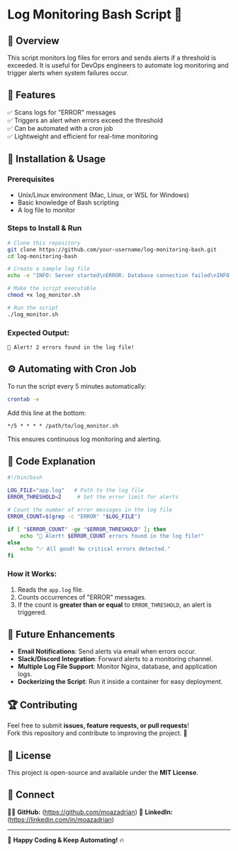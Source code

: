 # Log Monitoring Bash Script 🚀

## 📌 Overview
This script monitors log files for errors and sends alerts if a threshold is exceeded. It is useful for DevOps engineers to automate log monitoring and trigger alerts when system failures occur.

## 🔹 Features
✅ Scans logs for "ERROR" messages  
✅ Triggers an alert when errors exceed the threshold  
✅ Can be automated with a cron job  
✅ Lightweight and efficient for real-time monitoring  

## 📂 Installation & Usage

### **Prerequisites**
- Unix/Linux environment (Mac, Linux, or WSL for Windows)
- Basic knowledge of Bash scripting
- A log file to monitor

### **Steps to Install & Run**
```bash
# Clone this repository
git clone https://github.com/your-username/log-monitoring-bash.git
cd log-monitoring-bash

# Create a sample log file
echo -e "INFO: Server started\nERROR: Database connection failed\nINFO: Request received\nERROR: Timeout occurred" > app.log

# Make the script executable
chmod +x log_monitor.sh

# Run the script
./log_monitor.sh
```

### **Expected Output:**
```
🚨 Alert! 2 errors found in the log file!
```

## ⚙️ Automating with Cron Job
To run the script every 5 minutes automatically:
```bash
crontab -e
```
Add this line at the bottom:
```
*/5 * * * * /path/to/log_monitor.sh
```
This ensures continuous log monitoring and alerting.

## 📜 Code Explanation
```bash
#!/bin/bash

LOG_FILE="app.log"   # Path to the log file
ERROR_THRESHOLD=2     # Set the error limit for alerts

# Count the number of error messages in the log file
ERROR_COUNT=$(grep -c "ERROR" "$LOG_FILE")

if [ "$ERROR_COUNT" -ge "$ERROR_THRESHOLD" ]; then
    echo "🚨 Alert! $ERROR_COUNT errors found in the log file!"
else
    echo "✅ All good! No critical errors detected."
fi
```

### **How it Works:**
1. Reads the `app.log` file.
2. Counts occurrences of "ERROR" messages.
3. If the count is **greater than or equal** to `ERROR_THRESHOLD`, an alert is triggered.

## 🚀 Future Enhancements
- **Email Notifications**: Send alerts via email when errors occur.
- **Slack/Discord Integration**: Forward alerts to a monitoring channel.
- **Multiple Log File Support**: Monitor Nginx, database, and application logs.
- **Dockerizing the Script**: Run it inside a container for easy deployment.

## 🏆 Contributing
Feel free to submit **issues, feature requests, or pull requests**!  
Fork this repository and contribute to improving the project. 🚀

## 📜 License
This project is open-source and available under the **MIT License**.

## 🔗 Connect
👨‍💻 **GitHub:** (https://github.com/moazadrian) 
💼 **LinkedIn:** (https://linkedin.com/in/moazadrian)  

---
🚀 **Happy Coding & Keep Automating!** 🔥
